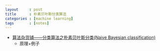 ```yaml
---
layout     : post
title      : 朴素贝叶斯分类算法
categories : [machine learning]
tags       : [notes]
---
```

- [算法杂货铺——分类算法之朴素贝叶斯分类(Naive Bayesian classification)](http://www.cnblogs.com/leoo2sk/archive/2010/09/17/naive-bayesian-classifier.html)
  - 原理+例子

